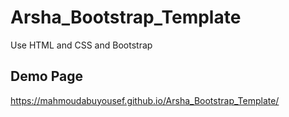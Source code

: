 # Arsha_Bootstrap_Template
Use HTML and CSS and Bootstrap

## Demo Page
https://mahmoudabuyousef.github.io/Arsha_Bootstrap_Template/
